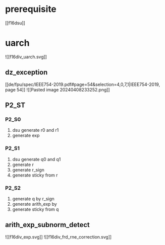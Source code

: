 # prerequisite
[[f16dsu]]

# uarch

![[f16div_uarch.svg]]

## dz_exception
[[de/fpu/spec/IEEE754-2019.pdf#page=54&selection=4,0,7,1|IEEE754-2019, page 54]]
![[Pasted image 20240408233252.png]]
## P2_ST
### P2_S0
1. dsu generate r0 and r1
2. generate exp

### P2_S1
1. dsu generate q0 and q1
2. generate r
3. generate r_sign
4. generate sticky from r

### P2_S2
1. generate q by r_sign
2. generate arith_exp by  
3. generate sticky from q

## arith_exp_subnorm_detect
![[f16div_exp.svg]]
![[f16div_frd_rne_correction.svg]]